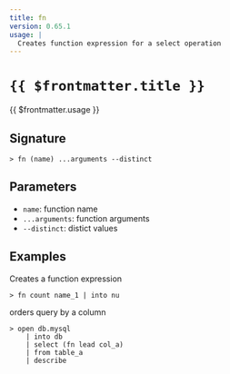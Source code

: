 ```yaml
---
title: fn
version: 0.65.1
usage: |
  Creates function expression for a select operation
---
```


# <code>{{ $frontmatter.title }}</code>

<div style='white-space: pre-wrap;'>{{ $frontmatter.usage }}</div>

## Signature

```> fn (name) ...arguments --distinct```

## Parameters

 -  `name`: function name
 -  `...arguments`: function arguments
 -  `--distinct`: distict values

## Examples

Creates a function expression
```shell
> fn count name_1 | into nu
```

orders query by a column
```shell
> open db.mysql
    | into db
    | select (fn lead col_a)
    | from table_a
    | describe
```
